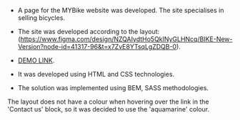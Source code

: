 - A page for the MYBike website was developed. The site specialises in selling bicycles.

- The site was developed according to the layout: (https://www.figma.com/design/NZQAIydtHo5QkINyGLHNcq/BIKE-New-Version?node-id=41317-96&t=x7ZvE8YTsqLgZDQB-0).
- [DEMO LINK](https://R-Ohirok.github.io/layout_landing-page/).

- It was developed using HTML and CSS technologies.
- The solution was implemented using BEM, SASS methodologies.

The layout does not have a colour when hovering over the link in the 'Contact us' block, so it was decided to use the 'aquamarine' colour.

